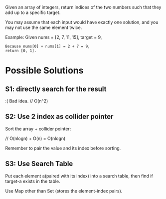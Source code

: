 Given an array of integers, return indices of the two numbers such that they add up to a specific target.

You may assume that each input would have exactly one solution, and you may not use the same element twice.

Example:
	Given nums = [2, 7, 11, 15], target = 9,

	Because nums[0] + nums[1] = 2 + 7 = 9,
	return [0, 1].

# Possible Solutions

## S1: directly search for the result

:( Bad idea.
// O(n^2)

## S2: Use 2 index as collider pointer

Sort the array + collider pointer:

// O(nlogn) + O(n) = O(nlogn)

Remember to pair the value and its index before sorting.

## S3: Use Search Table

Put each element a(paired with its index) into a search table, then find if target-a exists in the table.

Use Map other than Set (stores the element-index pairs).